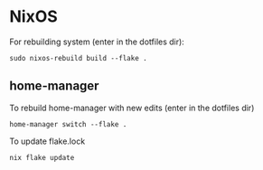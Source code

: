 # NixOS
For rebuilding system (enter in the dotfiles dir):
```
sudo nixos-rebuild build --flake .
```

## home-manager

To rebuild home-manager with new edits (enter in the dotfiles dir)
```
home-manager switch --flake .
```

To update flake.lock
```
nix flake update
```

